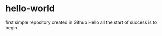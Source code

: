 # hello-world
first simple repository created in Github
Hello all the start of success is to begin 
